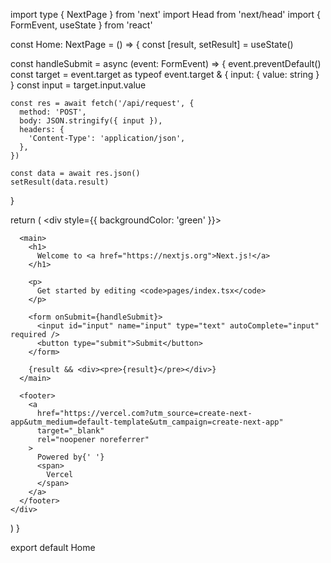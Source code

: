 
import type { NextPage } from 'next'
import Head from 'next/head'
import { FormEvent, useState } from 'react'

const Home: NextPage = () => {
  const [result, setResult] = useState<string>()

  const handleSubmit = async (event: FormEvent) => {
    event.preventDefault()
    const target = event.target as typeof event.target & {
      input: { value: string }
    }
    const input = target.input.value

    const res = await fetch('/api/request', {
      method: 'POST',
      body: JSON.stringify({ input }),
      headers: {
        'Content-Type': 'application/json',
      },
    })

    const data = await res.json()
    setResult(data.result)
  }

  return (
    <div style={{ backgroundColor: 'green' }}>
      <Head>
        <title>Create Next App</title>
        <meta name="description" content="Generated by create next app" />
        <link rel="icon" href="/favicon.ico" />
      </Head>

      <main>
        <h1>
          Welcome to <a href="https://nextjs.org">Next.js!</a>
        </h1>

        <p>
          Get started by editing <code>pages/index.tsx</code>
        </p>

        <form onSubmit={handleSubmit}>
          <input id="input" name="input" type="text" autoComplete="input" required />
          <button type="submit">Submit</button>
        </form>

        {result && <div><pre>{result}</pre></div>}
      </main>

      <footer>
        <a
          href="https://vercel.com?utm_source=create-next-app&utm_medium=default-template&utm_campaign=create-next-app"
          target="_blank"
          rel="noopener noreferrer"
        >
          Powered by{' '}
          <span>
            Vercel
          </span>
        </a>
      </footer>
    </div>
  )
}

export default Home
